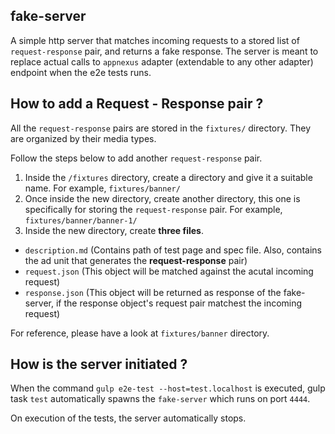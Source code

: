 ## fake-server

A simple http server that matches incoming requests to a stored list of `request-response` pair, and returns a fake response. The server is meant to replace actual calls to `appnexus` adapter (extendable to any other adapter) endpoint when the e2e tests runs.


## How to add a Request - Response pair ?

All the `request-response` pairs are stored in the `fixtures/` directory. They are organized by their media types.

Follow the steps below to add another `request-response` pair.

1. Inside the `/fixtures` directory, create a directory and give it a suitable name. For example, `fixtures/banner/`
2. Once inside the new directory, create another directory, this one is specifically for storing the `request-response` pair. For example, `fixtures/banner/banner-1/`
3. Inside the new directory, create **three files**.
  - `description.md` (Contains path of test page and spec file. Also, contains the ad unit that generates the **request-response** pair)
  - `request.json` (This object will be matched against the acutal incoming request)
  - `response.json` (This object will be returned as response of the fake-server, if the response object's request pair matchest the incoming request)

For reference, please have a look at `fixtures/banner` directory.

## How is the server initiated ?

When the command `gulp e2e-test --host=test.localhost` is executed, gulp task `test` automatically spawns the `fake-server` which runs on port `4444`.

On execution of the tests, the server automatically stops.
